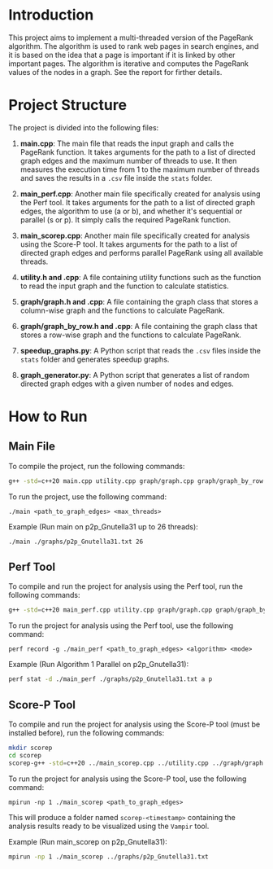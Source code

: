 # Introduction

This project aims to implement a multi-threaded version of the PageRank algorithm. The algorithm is used to rank web pages
in search engines, and it is based on the idea that a page is important if it is linked by other important pages. The algorithm is
iterative and computes the PageRank values of the nodes in a graph. See the report for firther details.

# Project Structure

The project is divided into the following files:

1. **main.cpp**: The main file that reads the input graph and calls the PageRank function. It takes arguments for the path to a list of directed graph edges and the maximum number of threads to use. It then measures the execution time from 1 to the maximum number of threads and saves the results in a `.csv` file inside the `stats` folder.

2. **main_perf.cpp**: Another main file specifically created for analysis using the Perf tool. It takes arguments for the path to a list of directed graph edges, the algorithm to use (a or b), and whether it's sequential or parallel (s or p). It simply calls the required PageRank function.

3. **main_scorep.cpp**: Another main file specifically created for analysis using the Score-P tool. It takes arguments for the path to a list of directed graph edges and performs parallel PageRank using all available threads.

4. **utility.h and .cpp**: A file containing utility functions such as the function to read the input graph and the function to calculate statistics.

5. **graph/graph.h and .cpp**: A file containing the graph class that stores a column-wise graph and the functions to calculate PageRank.

6. **graph/graph\_by\_row.h and .cpp**: A file containing the graph class that stores a row-wise graph and the functions to calculate PageRank.

7. **speedup\_graphs.py**: A Python script that reads the `.csv` files inside the `stats` folder and generates speedup graphs.

8. **graph\_generator.py**: A Python script that generates a list of random directed graph edges with a given number of nodes and edges.

# How to Run
## Main File
To compile the project, run the following commands:
```bash
g++ -std=c++20 main.cpp utility.cpp graph/graph.cpp graph/graph_by_row.cpp -o main -fopenmp -O3
```
To run the project, use the following command:
```
./main <path_to_graph_edges> <max_threads>
```

Example (Run main on p2p_Gnutella31 up to 26 threads):
```bash 
./main ./graphs/p2p_Gnutella31.txt 26
```

## Perf Tool
To compile and run the project for analysis using the Perf tool, run the following commands:
```bash
g++ -std=c++20 main_perf.cpp utility.cpp graph/graph.cpp graph/graph_by_row.cpp -o main_perf -fopenmp -O3
```

To run the project for analysis using the Perf tool, use the following command:
```
perf record -g ./main_perf <path_to_graph_edges> <algorithm> <mode>
```

Example (Run Algorithm 1 Parallel on p2p_Gnutella31):
```bash
perf stat -d ./main_perf ./graphs/p2p_Gnutella31.txt a p
```

## Score-P Tool
To compile and run the project for analysis using the Score-P tool (must be installed before), run the following commands:
```bash
mkdir scorep
cd scorep
scorep-g++ -std=c++20 ../main_scorep.cpp ../utility.cpp ../graph/graph.cpp ../graph/graph_by_row.cpp -o main_scorep -fopenmp
```

To run the project for analysis using the Score-P tool, use the following command:
```
mpirun -np 1 ./main_scorep <path_to_graph_edges>
``` 
This will produce a folder named `scorep-<timestamp>` containing the analysis results ready to be visualized using the `Vampir` tool.

Example (Run main_scorep on p2p_Gnutella31):
```bash
mpirun -np 1 ./main_scorep ../graphs/p2p_Gnutella31.txt
```
